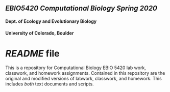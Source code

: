## _EBIO5420 Computational Biology Spring 2020_ ##
#### Dept. of Ecology and Evolutionary Biology ####
#### University of Colorado, Boulder ####

# _**README**_ file #

This is a repository for Computational Biology EBIO 5420 lab work, classwork, and homework assignments. Contained in this repository are the original and modified versions of labwork, classwork, and homework. This includes _both_ text documents and scripts.
